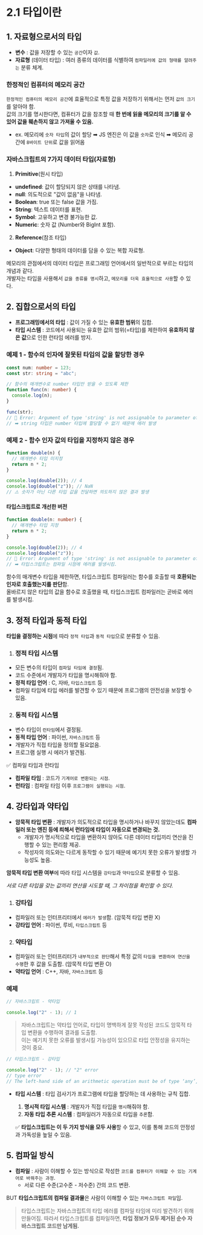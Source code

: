 # 2.1 타입이란

## 1. 자료형으로서의 타입

- **변수** : 값을 저장할 수 있는 `공간`이자 `값`.
- **자료형** (데이터 타입) : 여러 종류의 데이터를 식별하여 `컴파일러에 값의 형태를 알려주는` 분류 체계.

### 한정적인 컴퓨터의 메모리 공간

`한정적인 컴퓨터의 메모리 공간`에 효율적으로 특정 값을 저장하기 위해서는 먼저 `값의 크기`를 알아야 함.  
값의 크기를 명시한다면, 컴퓨터가 값을 참조할 때 **한 번에 읽을 메모리의 크기를 알 수 있어 값을 훼손하지 않고 가져올 수 있음.**

- ex. 메모리에 `숫자 타입`의 값이 할당 ➡︎ JS 엔진은 이 값을 `숫자`로 인식 ➡︎ 메모리 공간에 `8바이트 단위`로 값을 읽어옴

### 자바스크립트의 7가지 데이터 타입(자료형)

1. **Primitive**(원시 타입)

- **undefined**: 값이 할당되지 않은 상태를 나타냄.
- **null**: 의도적으로 "값이 없음"을 나타냄.
- **Boolean**: true 또는 false 값을 가짐.
- **String**: 텍스트 데이터를 표현.
- **Symbol**: 고유하고 변경 불가능한 값.
- **Numeric**: 숫자 값 (Number와 BigInt 포함).

2. **Reference**(참조 타입)

- **Object**: 다양한 형태의 데이터를 담을 수 있는 복합 자료형.

메모리의 관점에서의 데이터 타입은 프로그래밍 언어에서의 일반적으로 부르는 타입의 개념과 같다.  
개발자는 타입을 사용해서 `값을 종류를 명시`하고, `메모리를 더욱 효율적으로 사용`할 수 있다.

## 2. 집합으로서의 타입

- **프로그래밍에서의 타입** : 값이 가질 수 있는 **유효한 범위**의 집합.
- **타입 시스템** : 코드에서 사용되는 유효한 값의 범위(=타입)를 제한하여 **유효하지 않은 값**으로 인한 런타임 에러를 방지.

### 예제 1 - 함수의 인자에 잘못된 타입의 값을 할당한 경우

```typescript
const num: number = 123;
const str: string = "abc";

// 함수의 매개변수로 number 타입만 받을 수 있도록 제한
function func(n: number) {
  console.log(n);
}

func(str);
// 🚨 Error: Argument of type 'string' is not assignable to parameter of type 'number'.
// ➡︎ string 타입은 number 타입에 할당할 수 없기 때문에 에러 발생
```

### 예제 2 - 함수 인자 값의 타입을 지정하지 않은 경우

```typescript
function double(n) {
  // 매개변수 타입 미지정
  return n * 2;
}

console.log(double(2)); // 4
console.log(double("z")); // NaN
// ⚠️ 숫자가 아닌 다른 타입 값을 전달하면 의도하지 않은 결과 발생
```

#### 타입스크립트로 개선한 버전

```typescript
function double(n: number) {
  // 매개변수 타입 지정
  return n * 2;
}

console.log(double(2)); // 4
console.log(double("z"));
// 🚨 Error: Argument of type 'string' is not assignable to parameter of type 'number'.
// ➡︎ 타입스크립트는 컴파일 시점에 에러를 발생시킴.
```

함수의 매개변수 타입을 제한하면, 타입스크립트 컴파일러는 함수를 호출할 때 **호환되는 인자로 호출했는지를 판단**함.  
올바르지 않은 타입의 값을 함수로 호출했을 때, 타입스크립트 컴파일러는 곧바로 에러를 발생시킴.

## 3. 정적 타입과 동적 타입

**타입을 결정하는 시점**에 따라 `정적 타입`과 `동적 타입`으로 분류할 수 있음.

1. ### 정적 타입 시스템

- 모든 변수의 타입이 `컴파일 타임에 결정`됨.
- 코드 수준에서 개발자가 타입을 명시해줘야 함.
- **정적 타입 언어** : C, 자바, `타입스크립트` 등
- 컴파일 타임에 타입 에러를 발견할 수 있기 때문에 프로그램의 안전성을 보장할 수 있음.

2. ### 동적 타입 시스템

- 변수 타입이 `런타임`에서 결정됨.
- **동적 타입 언어** : 파이썬, `자바스크립트` 등
- 개발자가 직접 타입을 정의할 필요없음.
- 프로그램 실행 시 에러가 발견됨.

✅ 컴파일 타임과 런타임

- **컴파일 타임** : 코드가 `기계어로 변환되는 시점`.
- **런타임** : 컴파일 타임 이후 `프로그램이 실행되는 시점`.

## 4. 강타입과 약타입

- **암묵적 타입 변환** : 개발자가 의도적으로 타입을 명시하거나 바꾸지 않았는데도 **컴파일러 또는 엔진 등에 릐해서 런타임에 타입이 자동으로 변경되는 것.**
  - 개발자가 명시적으로 타입을 변환하지 않아도 다른 데이터 타입끼리 연산을 진행할 수 있는 편리함 제공.
  - 작성자의 의도와는 다르게 동작할 수 있기 때문에 예기치 못한 오류가 발생할 가능성도 높음.

**암묵적 타입 변환 여부**에 따라 타입 시스템을 `강타입`과 `약타입`으로 분류할 수 있음.

_서로 다른 타입을 갖는 값끼리 연산을 시도할 때, 그 차이점을 확인할 수 있다._

1. ### **강타입**

- 컴파일러 또는 인터프리터에서 `에러가 발생`함. (암묵적 타입 변환 X)
- **강타입 언어** : 파이썬, 루비, `타입스크립트` 등

2. ### **약타입**

- 컴파일러 또는 인터프리터가 `내부적으로 판단`해서 특정 값의 `타입을 변환하여 연산을 수행`한 후 값을 도출함. (암묵적 타입 변환 O)
- **약타입 언어** : C++, 자바, `자바스크립트` 등

### 예제

```javascript
// 자바스크립트 - 약타입

console.log("2" - 1); // 1
```

> 자바스크립트는 약타입 언어로, 타입이 명백하게 잘못 작성된 코드도 암묵적 타입 변환을 수행하여 결과를 도출함.  
>  이는 예기치 못한 오류를 발생시킬 가능성이 있으므로 타입 안정성을 유지하는 것이 중요.

```typescript
// 타입스크립트 - 강타입

console.log("2" - 1); // "2" error
// type error
// The left-hand side of an arithmetic operation must be of type ‘any’, ‘number’, ‘bigint’ or an enum type.
```

- **타입 시스템** : 타입 검사기가 프로그램에 타입을 할당하는 데 사용하는 규칙 집합.

  1. **명시적 타입 시스템** : 개발자가 직접 타입을 `명시`해줘야 함.
  2. **자동 타입 추론 시스템** : 컴파일러가 자동으로 타입을 `추론`함.

  ✅ **타입스크립트는 이 두 가지 방식을 모두 사용**할 수 있고, 이를 통해 코드의 안정성과 가독성을 높일 수 있음.

## 5. 컴파일 방식

- **컴파일** : 사람이 이해할 수 있는 방식으로 작성한 `코드를 컴퓨터가 이해할 수 있는 기계어로 바꿔주는 과정`.
  - 서로 다른 수준(고수준 - 저수준) 간의 코드 변환.

BUT **타입스크립트의 컴파일 결과물**은 사람이 이해할 수 있는 `자바스크립트 파일`임.

> 타입스크립트는 자바스크립트의 타입 에러를 컴파일 타임에 미리 발견하기 위해 만들어짐.
> 따라서 타입스크립트를 컴파일하면, **타입 정보가 모두 제거된 순수 자바스크립트 코드만 남게됨.**

